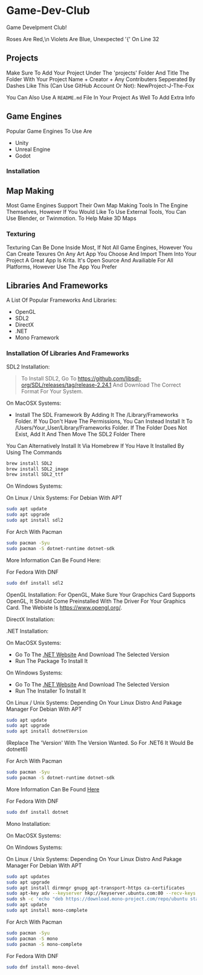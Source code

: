 # Game-Dev-Club
Game Develpment Club!

Roses Are Red,\n
Violets Are Blue,
Unexpected '{' On Line 32

## Projects
Make Sure To Add Your Project Under The 'projects' Folder And Title The Folder With Your Project Name + Creator + Any Contributers Sepperated By Dashes
Like This (Can Use GitHub Account Or Not): NewProject-J-The-Fox

You Can Also Use A `README.md` File In Your Project As Well To Add Extra Info

## Game Engines
Popular Game Engines To Use Are

- Unity
- Unreal Engine
- Godot

### Installation

## Map Making

Most Game Engines Support Their Own Map Making Tools In The Engine Themselves, However If You Would Like To Use External Tools, You Can Use Blender, or Twinmotion. To Help Make 3D Maps

### Texturing

Texturing Can Be Done Inside Most, If Not All Game Engines, However You Can Create Texures On Any Art App You Choose And Import Them Into Your Project A Great App Is Krita. It's Open Source And Availiable For All Platforms, However Use The App You Prefer

## Libraries And Frameworks

A List Of Popular Frameworks And Libraries:
- OpenGL
- SDL2
- DirectX
- .NET
- Mono Framework

### Installation Of Libraries And Frameworks

SDL2 Installation: 

> To Install SDL2, Go To https://github.com/libsdl-org/SDL/releases/tag/release-2.24.1 And Download The Correct Format For Your System.

On MacOSX Systems:
- Install The SDL Framework By Adding It The /Library/Frameworks Folder. If You Don't Have The Permissions, You Can Instead Install It To /Users/Your_User/Library/Frameworks Folder. If The Folder Does Not Exist, Add It And Then Move The SDL2 Folder There

You Can Alternatively Install It Via Homebrew If You Have It Installed By Using The Commands
```sh
brew install SDL2
brew install SDL2_image
brew install SDL2_ttf
```

On Windows Systems:

On Linux / Unix Systems:
For Debian With APT
```sh
sudo apt update
sudo apt upgrade
sudo apt install sdl2
```

For Arch With Pacman
```sh
sudo pacman -Syu
sudo pacman -S dotnet-runtime dotnet-sdk
```
More Information Can Be Found Here: 

For Fedora With DNF
```sh
sudo dnf install sdl2
```

OpenGL Installation:
For OpenGL, Make Sure Your Grapchics Card Supports OpenGL, It Should Come Preinstalled With The Driver For Your Graphics Card. The Webiste Is https://www.opengl.org/.

DirectX Installation:

.NET Installation:

On MacOSX Systems:
- Go To The [.NET Website](https://dotnet.microsoft.com/en-us/download) And Download The Selected Version
- Run The Package To Install It

On Windows Systems:
- Go To The [.NET Website](https://dotnet.microsoft.com/en-us/download) And Download The Selected Version
- Run The Installer To Install It

On Linux / Unix Systems:
Depending On Your Linux Distro And Pakage Manager
For Debian With APT
```sh
sudo apt update
sudo apt upgrade
sudo apt install dotnetVersion
```
(Replace The 'Version' With The Version Wanted. So For .NET6 It Would Be dotnet6)

For Arch With Pacman
```sh
sudo pacman -Syu
sudo pacman -S dotnet-runtime dotnet-sdk
```
More Information Can Be Found [Here](https://wiki.archlinux.org/title/.NET)

For Fedora With DNF
```sh
sudo dnf install dotnet
```

Mono Installation:

On MacOSX Systems:

On Windows Systems:

On Linux / Unix Systems:
Depending On Your Linux Distro And Pakage Manager
For Debian With APT
```sh
sudo apt updates
sudo apt upgrade
sudo apt install dirmngr gnupg apt-transport-https ca-certificates
sudo apt-key adv --keyserver hkp://keyserver.ubuntu.com:80 --recv-keys 3FA7E0328081BFF6A14DA29AA6A19B38D3D831EF
sudo sh -c 'echo "deb https://download.mono-project.com/repo/ubuntu stable-bionic main" > /etc/apt/sources.list.d/mono-official-stable list'
sudo apt update
sudo apt install mono-complete
```

For Arch With Pacman
```sh
sudo pacman -Syu
sudo pacman -S mono
sudo pacman -S mono-complete
```

For Fedora With DNF
```sh
sudo dnf install mono-devel
```
